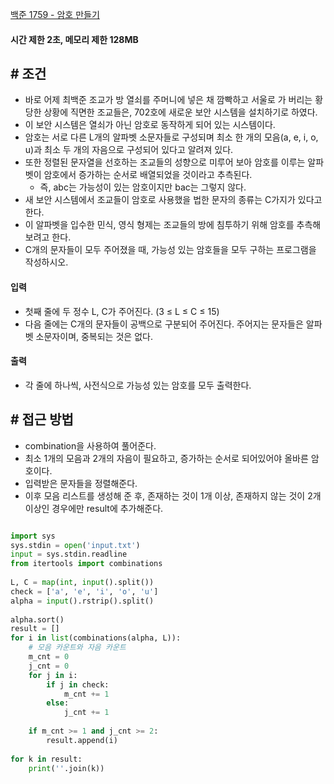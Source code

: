 
[백준 1759 - 암호 만들기](https://www.acmicpc.net/problem/1759)


#### **시간 제한 2초, 메모리 제한 128MB**

## **# 조건**

- 바로 어제 최백준 조교가 방 열쇠를 주머니에 넣은 채 깜빡하고 서울로 가 버리는 황당한 상황에 직면한 조교들은, 702호에 새로운 보안 시스템을 설치하기로 하였다. 
- 이 보안 시스템은 열쇠가 아닌 암호로 동작하게 되어 있는 시스템이다.
- 암호는 서로 다른 L개의 알파벳 소문자들로 구성되며 최소 한 개의 모음(a, e, i, o, u)과 최소 두 개의 자음으로 구성되어 있다고 알려져 있다. 
- 또한 정렬된 문자열을 선호하는 조교들의 성향으로 미루어 보아 암호를 이루는 알파벳이 암호에서 증가하는 순서로 배열되었을 것이라고 추측된다. 
	- 즉, abc는 가능성이 있는 암호이지만 bac는 그렇지 않다.
- 새 보안 시스템에서 조교들이 암호로 사용했을 법한 문자의 종류는 C가지가 있다고 한다. 
- 이 알파벳을 입수한 민식, 영식 형제는 조교들의 방에 침투하기 위해 암호를 추측해 보려고 한다. 
- C개의 문자들이 모두 주어졌을 때, 가능성 있는 암호들을 모두 구하는 프로그램을 작성하시오.


#### **입력**
- 첫째 줄에 두 정수 L, C가 주어진다. (3 ≤ L ≤ C ≤ 15) 
- 다음 줄에는 C개의 문자들이 공백으로 구분되어 주어진다. 주어지는 문자들은 알파벳 소문자이며, 중복되는 것은 없다.


#### **출력**
- 각 줄에 하나씩, 사전식으로 가능성 있는 암호를 모두 출력한다.



## **# 접근 방법**

- combination을 사용하여 풀어준다.
- 최소 1개의 모음과 2개의 자음이 필요하고, 증가하는 순서로 되어있어야 올바른 암호이다.
- 입력받은 문자들을 정렬해준다.
- 이후 모음 리스트를 생성해 준 후, 존재하는 것이 1개 이상, 존재하지 않는 것이 2개이상인 경우에만 result에 추가해준다.


```python

import sys  
sys.stdin = open('input.txt')  
input = sys.stdin.readline  
from itertools import combinations  
  
L, C = map(int, input().split())  
check = ['a', 'e', 'i', 'o', 'u']  
alpha = input().rstrip().split()  
  
alpha.sort()  
result = []  
for i in list(combinations(alpha, L)):  
    # 모음 카운트와 자음 카운트  
    m_cnt = 0  
    j_cnt = 0  
    for j in i:  
        if j in check:  
            m_cnt += 1  
        else:  
            j_cnt += 1  
  
    if m_cnt >= 1 and j_cnt >= 2:  
        result.append(i)  
  
for k in result:  
    print(''.join(k))
```
